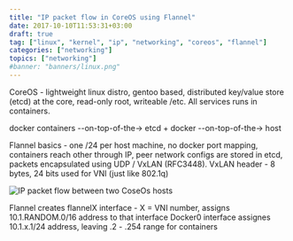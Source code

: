 ```yaml
---
title: "IP packet flow in CoreOS using Flannel"
date: 2017-10-10T11:53:31+03:00
draft: true
tag: ["linux", "kernel", "ip", "networking", "coreos", "flannel"]
categories: ["networking"]
topics: ["networking"]
#banner: "banners/linux.png"
---
```



CoreOS - lightweight linux distro, gentoo based, distributed key/value store (etcd) at the core, read-only root, writeable /etc.
All services runs in containers.



docker containers --on-top-of-the-> etcd + docker --on-top-of-the-> host

Flannel basics - one /24 per host machine, no docker port mapping, containers reach other through IP,
peer network configs are stored in etcd, packets encapsulated using UDP / VxLAN (RFC3448).
VxLAN header - 8 bytes, 24 bits used for VNI (just like 802.1q)


![IP packet flow between two CoseOs hosts](/coreos-ip-packet-flow-flannel.png)

Flannel creates flannelX interface - X = VNI number, assigns 10.1.RANDOM.0/16 address to that interface
Docker0 interface assignes 10.1.x.1/24 address, leaving .2 - .254 range for containers

